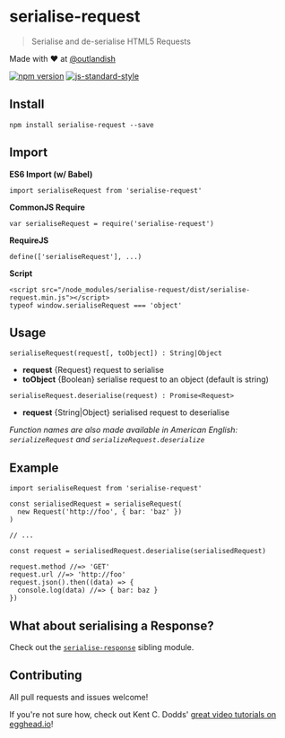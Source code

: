 # serialise-request

> Serialise and de-serialise HTML5 Requests

Made with ❤ at [@outlandish](http://www.twitter.com/outlandish)

<a href="http://badge.fury.io/js/serialise-request"><img alt="npm version" src="https://badge.fury.io/js/serialise-request.svg"></a>
[![js-standard-style](https://img.shields.io/badge/code%20style-standard-brightgreen.svg)](http://standardjs.com/)

## Install

    npm install serialise-request --save
    
## Import

__ES6 Import (w/ Babel)__

    import serialiseRequest from 'serialise-request'

__CommonJS Require__

    var serialiseRequest = require('serialise-request')
    
__RequireJS__

    define(['serialiseRequest'], ...)

__Script__

    <script src="/node_modules/serialise-request/dist/serialise-request.min.js"></script>
    typeof window.serialiseRequest === 'object'

## Usage

`serialiseRequest(request[, toObject]) : String|Object`

- __request__ {Request} request to serialise
- __toObject__ {Boolean} serialise request to an object (default is string)

`serialiseRequest.deserialise(request) : Promise<Request>`

- __request__ {String|Object} serialised request to deserialise

_Function names are also made available in American English: `serializeRequest` and `serializeRequest.deserialize`_

## Example

    import serialiseRequest from 'serialise-request'

    const serialisedRequest = serialiseRequest(
      new Request('http://foo', { bar: 'baz' })
    )

    // ...

    const request = serialisedRequest.deserialise(serialisedRequest)

    request.method //=> 'GET'
    request.url //=> 'http://foo'
    request.json().then((data) => {
      console.log(data) //=> { bar: baz }
    })

## What about serialising a Response?

Check out the [`serialise-response`](https://github.com/sdgluck/serialise-response) sibling module.

## Contributing

All pull requests and issues welcome!

If you're not sure how, check out Kent C. Dodds' [great video tutorials on egghead.io](https://egghead.io/lessons/javascript-identifying-how-to-contribute-to-an-open-source-project-on-github)!
